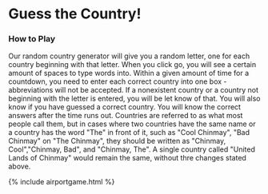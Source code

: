 # Guess the Country!
### How to Play
Our random country generator will give you a random letter, one for each country beginning with that letter. When you click go, you will see a certain amount of spaces to type words into. Within a given amount of time for a countdown, you need to enter each correct country into one box - abbreviations will not be accepted. If a nonexistent country or a country not beginning with the letter is entered, you will be let know of that. You will also know if you have guessed a correct country. You will know the correct answers after the time runs out. Countries are referred to as what most people call them, but in cases where two countries have the same name or a country has the word "The" in front of it, such as "Cool Chinmay", "Bad Chinmay" on "The Chinmay", they should be written as "Chinmay, Cool","Chinmay, Bad", and "Chinmay, The". A single country called "United Lands of Chinmay" would remain the same, without thre changes stated above.

{% include airportgame.html %}
